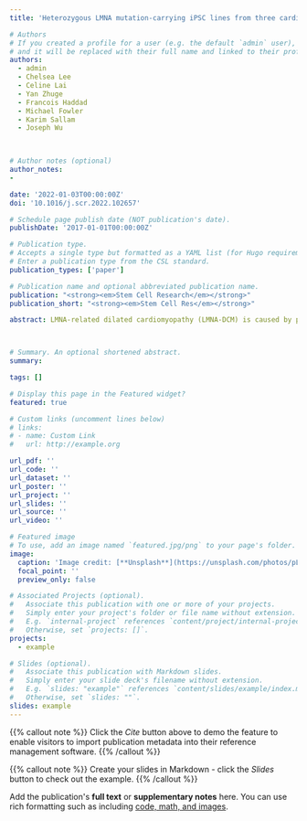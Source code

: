 ```yaml
---
title: 'Heterozygous LMNA mutation-carrying iPSC lines from three cardiac laminopathy patients'

# Authors
# If you created a profile for a user (e.g. the default `admin` user), write the username (folder name) here
# and it will be replaced with their full name and linked to their profile.
authors:
  - admin
  - Chelsea Lee
  - Celine Lai
  - Yan Zhuge
  - Francois Haddad
  - Michael Fowler
  - Karim Sallam
  - Joseph Wu

  

# Author notes (optional)
author_notes:
- 

date: '2022-01-03T00:00:00Z'
doi: '10.1016/j.scr.2022.102657'

# Schedule page publish date (NOT publication's date).
publishDate: '2017-01-01T00:00:00Z'

# Publication type.
# Accepts a single type but formatted as a YAML list (for Hugo requirements).
# Enter a publication type from the CSL standard.
publication_types: ['paper']

# Publication name and optional abbreviated publication name.
publication: "<strong><em>Stem Cell Research</em></strong>"
publication_short: "<strong><em>Stem Cell Res</em></strong>"

abstract: LMNA-related dilated cardiomyopathy (LMNA-DCM) is caused by pathogenic variants in the LMNA gene and is characterized by left ventricular chamber enlargement, reduced systolic function, and arrhythmia. Here, we generated three human induced pluripotent stem cell (iPSC) lines from peripheral blood mononuclear cells (PBMCs) of three DCM patients carrying the same single heterozygous mutation, c.398 G > A, in LMNA. All lines exhibited normal iPSC morphology, expressed high levels of pluripotency markers, showed normal karyotypes, and could differentiate into the three germ layers. These patient-specific iPSC lines can serve as invaluable tools to model in vitro pathological mechanisms of LMNA-DCM.



# Summary. An optional shortened abstract.
summary: 

tags: []

# Display this page in the Featured widget?
featured: true

# Custom links (uncomment lines below)
# links:
# - name: Custom Link
#   url: http://example.org

url_pdf: ''
url_code: ''
url_dataset: ''
url_poster: ''
url_project: ''
url_slides: ''
url_source: ''
url_video: ''

# Featured image
# To use, add an image named `featured.jpg/png` to your page's folder.
image:
  caption: 'Image credit: [**Unsplash**](https://unsplash.com/photos/pLCdAaMFLTE)'
  focal_point: ''
  preview_only: false

# Associated Projects (optional).
#   Associate this publication with one or more of your projects.
#   Simply enter your project's folder or file name without extension.
#   E.g. `internal-project` references `content/project/internal-project/index.md`.
#   Otherwise, set `projects: []`.
projects:
  - example

# Slides (optional).
#   Associate this publication with Markdown slides.
#   Simply enter your slide deck's filename without extension.
#   E.g. `slides: "example"` references `content/slides/example/index.md`.
#   Otherwise, set `slides: ""`.
slides: example
---
```


{{% callout note %}}
Click the _Cite_ button above to demo the feature to enable visitors to import publication metadata into their reference management software.
{{% /callout %}}

{{% callout note %}}
Create your slides in Markdown - click the _Slides_ button to check out the example.
{{% /callout %}}

Add the publication's **full text** or **supplementary notes** here. You can use rich formatting such as including [code, math, and images](https://docs.hugoblox.com/content/writing-markdown-latex/).
